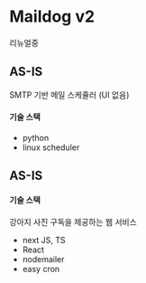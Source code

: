 # Maildog v2

리뉴얼중

## AS-IS

SMTP 기반 메일 스케쥴러 (UI 없음)

#### 기술 스택

- python
- linux scheduler

## AS-IS

#### 기술 스택

강아지 사진 구독을 제공하는 웹 서비스

- next JS, TS
- React
- nodemailer
- easy cron